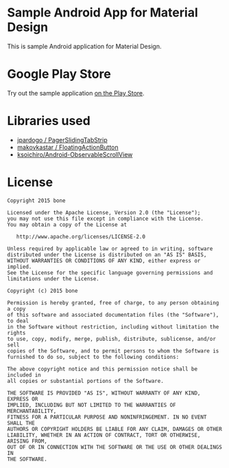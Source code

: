 # Sample Android App for Material Design
This is sample Android application for Material Design.

# Google Play Store
Try out the sample application [on the Play Store](https://play.google.com/store/apps/details?id=me.b0ne.app.materialsample).  

# Libraries used
* [jpardogo / PagerSlidingTabStrip](https://github.com/jpardogo/PagerSlidingTabStrip)
* [makovkastar / FloatingActionButton](https://github.com/makovkastar/FloatingActionButton)
* [ksoichiro/Android-ObservableScrollView](https://github.com/ksoichiro/Android-ObservableScrollView)

# License

    Copyright 2015 bone

    Licensed under the Apache License, Version 2.0 (the "License");
    you may not use this file except in compliance with the License.
    You may obtain a copy of the License at

       http://www.apache.org/licenses/LICENSE-2.0

    Unless required by applicable law or agreed to in writing, software
    distributed under the License is distributed on an "AS IS" BASIS,
    WITHOUT WARRANTIES OR CONDITIONS OF ANY KIND, either express or implied.
    See the License for the specific language governing permissions and
    limitations under the License.

    Copyright (c) 2015 bone

    Permission is hereby granted, free of charge, to any person obtaining a copy
    of this software and associated documentation files (the "Software"), to deal
    in the Software without restriction, including without limitation the rights
    to use, copy, modify, merge, publish, distribute, sublicense, and/or sell
    copies of the Software, and to permit persons to whom the Software is
    furnished to do so, subject to the following conditions:

    The above copyright notice and this permission notice shall be included in
    all copies or substantial portions of the Software.

    THE SOFTWARE IS PROVIDED "AS IS", WITHOUT WARRANTY OF ANY KIND, EXPRESS OR
    IMPLIED, INCLUDING BUT NOT LIMITED TO THE WARRANTIES OF MERCHANTABILITY,
    FITNESS FOR A PARTICULAR PURPOSE AND NONINFRINGEMENT. IN NO EVENT SHALL THE
    AUTHORS OR COPYRIGHT HOLDERS BE LIABLE FOR ANY CLAIM, DAMAGES OR OTHER
    LIABILITY, WHETHER IN AN ACTION OF CONTRACT, TORT OR OTHERWISE, ARISING FROM,
    OUT OF OR IN CONNECTION WITH THE SOFTWARE OR THE USE OR OTHER DEALINGS IN
    THE SOFTWARE.